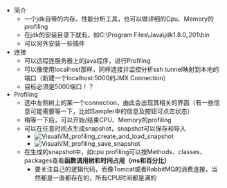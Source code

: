 * 简介
    * 一个jdk自带的内存、性能分析工具，也可以做详细的Cpu、Memory的profiling
    * 在jdk的安装目录下就有，如C:\Program Files\Java\jdk1.8.0_201\bin
    * 可以另外安装一些插件
* 连接
    * 可以远程连服务器上的java程序，进行Profiling
    * 可以像使用localhost那样，同样连接并监控分析ssh tunnel映射到本地的端口（新建一个localhost:5000的JMX Connection）
    * 目标必须是5000端口！？
* Profiling
    * 选中左侧树上的某一个connection，由此会出现其相关的界面（有一些信息可能需要等一下，比如Sampler中的信息及按钮可点击状态）
    * 稍等一下后，可以开始/结束CPU、Memory的profiling
    * 可以在任意时间点生成snapshot，snapshot可以保存和导入
        * ![VisualVM_profiling_create_and_load_snapshot](https://img2018.cnblogs.com/blog/106125/201905/106125-20190524144849248-73459771.png)
        * ![VisualVM_profiling_save_snapshot](https://img2018.cnblogs.com/blog/106125/201905/106125-20190524144904505-970038691.png)
    * 在生成的snapshot中，如cpu profiling可以按Methods、classes、packages查看**函数调用树和时间占用（ms和百分比）**
        * 要关注自己的逻辑代码，而像Tomcat或者RabbitMQ的消费连接，当然都是一直都存在的，所有CPU时间都是满的